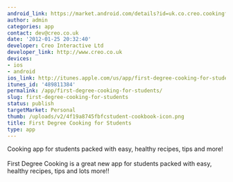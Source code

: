 ```yaml
---
android_link: https://market.android.com/details?id=uk.co.creo.cookingforstudents
author: admin
categories: app
contact: dev@creo.co.uk
date: '2012-01-25 20:32:40'
developer: Creo Interactive Ltd
developer_link: http://www.creo.co.uk
devices: 
- ios
- android
ios_link: http://itunes.apple.com/us/app/first-degree-cooking-for-students/id489811384?mt=8
itunes_id: '489811384'
permalink: /app/first-degree-cooking-for-students/
slug: first-degree-cooking-for-students
status: publish
targetMarket: Personal
thumb: /uploads/v2/4f19a8745fbfcstudent-cookbook-icon.png
title: First Degree Cooking for Students
type: app
---
```


Cooking app for students packed with easy, healthy recipes, tips and more!<br />
<br />
First Degree Cooking is a great new app for students packed with easy, healthy recipes, tips and lots more!!